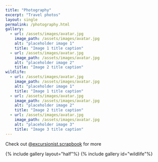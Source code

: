 ```yaml
---
title: "Photography"
excerpt: "Travel photos"
layout: single
permalink: /photography.html
gallery:
  - url: /assets/images/avatar.jpg
    image_path: /assets/images/avatar.jpg
    alt: "placeholder image 1"
    title: "Image 1 title caption"
  - url: /assets/images/avatar.jpg
    image_path: /assets/images/avatar.jpg
    alt: "placeholder image 2"
	title: "Image 2 title caption"
wildlife:
  - url: /assets/images/avatar.jpg
    image_path: /assets/images/avatar.jpg
    alt: "placeholder image 1"
    title: "Image 1 title caption"
  - url: /assets/images/avatar.jpg
    image_path: /assets/images/avatar.jpg
    alt: "placeholder image 2"
	title: "Image 2 title caption"
  - url: /assets/images/avatar.jpg
    image_path: /assets/images/avatar.jpg
    alt: "placeholder image 3"
    title: "Image 3 title caption"
---
```


Check out [@excursionist.scrapbook](https://www.instagram.com/excursionist.scrapbook) for more

{% include gallery layout="half"%}
{% include gallery id="wildlife"%}